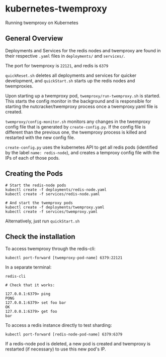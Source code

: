 # kubernetes-twemproxy

Running twemproxy on Kubernetes

## General Overview

Deployments and Services for the redis nodes and twemproxy are found in their respective `.yaml` files in `deployments/` and `services/`.

The port for twemproxy is `22121`, and redis is `6379`

`quickReset.sh` deletes all deployments and services for quicker development, and `quickStart.sh` starts up the redis nodes and twemproxies.

Upon starting up a twemproxy pod, `twemproxy/run-twemproxy.sh` is started. This starts the config monitor in the background and is responsible for starting the nutcracker/twemproxy process once a twemproxy.yaml file is created.

`twemproxy/config-monitor.sh` monitors any changes in the twemproxy config file that is generated by `create-config.py`. If the config file is different than the previous one, the twemproxy process is killed and restarted with the new config file.

`create-config.py` uses the kubernetes API to get all redis pods (identified by the label `name: redis-node`), and creates a temproxy config file with the IPs of each of those pods.

## Creating the Pods

```
# Start the redis-node pods
kubectl create -f deployments/redis-node.yaml
kubectl create -f services/redis-node.yaml

# And start the twemproxy pods
kubectl create -f deployments/twemproxy.yaml
kubectl create -f services/twemproxy.yaml
```

Alternatively, just run `quickStart.sh`

## Check the installation

To access twemproxy through the redis-cli:

```
kubectl port-forward [twemproxy-pod-name] 6379:22121
```
In a separate terminal:
```
redis-cli

# Check that it works:

127.0.0.1:6379> ping
PONG
127.0.0.1:6379> set foo bar
OK
127.0.0.1:6379> get foo
bar
```

To access a redis instance directly to test sharding:
```
kubectl port-forward [redis-node-pod-name] 6379:6379
```

If a redis-node pod is deleted, a new pod is created and twemproxy is restarted (if necessary) to use this new pod's IP.
